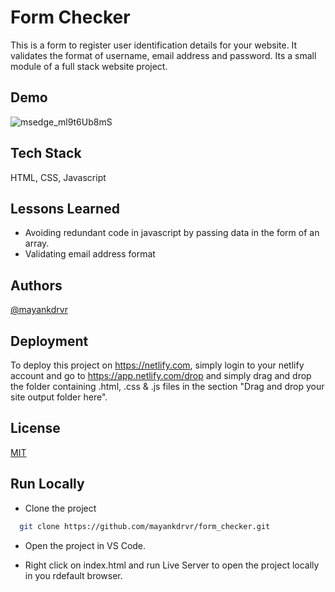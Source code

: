 
# Form Checker

This is a form to register user identification details for your website. It validates the format of username, email address and password. Its a small module of a full stack website project. 


## Demo

![msedge_ml9t6Ub8mS](https://user-images.githubusercontent.com/87348490/149460661-f1412cd0-d5c6-4c99-9c9f-1d825cde528e.gif)

## Tech Stack

HTML, CSS, Javascript



## Lessons Learned
- Avoiding redundant code in javascript by passing data in the form of an array. 
- Validating email address format


## Authors

[@mayankdrvr](https://www.github.com/mayankdrvr)


## Deployment

To deploy this project on https://netlify.com, simply login to your netlify account and go to https://app.netlify.com/drop and simply drag and drop the folder containing .html, .css & .js files in the section "Drag and drop your site output folder here".




## License

[MIT](https://choosealicense.com/licenses/mit/)


## Run Locally

- Clone the project

```bash
  git clone https://github.com/mayankdrvr/form_checker.git
```
- Open the project in VS Code.

- Right click on index.html and run Live Server to open the project locally in you rdefault browser.

